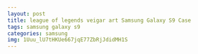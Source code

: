 ```yaml
---
layout: post
title: league of legends veigar art Samsung Galaxy S9 Case
tags: samsung galaxy s9
categories: samsung
img: 1Uuu_lU7tHKUe667jqE77ZbRjJdidMH1S
---
```

